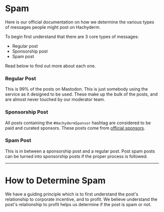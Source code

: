 # Spam 

Here is our official documentation on how we determine the various types of messages people might post on Hachyderm. 

To begin first understand that there are 3 core types of messages:

 - Regular post
 - Sponsorship post
 - Spam post

Read below to find out more about each one. 

### Regular Post 

This is 99% of the posts on Mastodon. This is just somebody using the service as it designed to be used. These make up the bulk of the posts, and are almost never touched by our moderator team.

### Sponsorship Post


All posts containing the `#HachydermSponsor` hashtag are considered to be paid and curated sponsors. These posts come from [official sponsors](https://github.com/hachyderm/community/blob/main/sponsor.md#sponsorships).

### Spam Post 

This is in between a sponsorship post and a regular post. Post spam posts can be turned into sponsorship posts if the proper process is followed. 

---

# How to Determine Spam

We have a guiding principle which is to first understand the post's relationship to corporate incentive, and to profit. 
We believe understand the post's relationship to profit helps us determine if the post is spam or not. 

For example if a profit-driven corporation shares about their latest web service without a sponsorship it is likely spam. 

### Hard Rules

 - ✅ Open source projects are not spam.
 - ✅ Non-profit organizations are not spam.
 - ✅ Self promoting your brand/business as influencer is not spam. Ex: Twitch, Patreon, etc.
 - ✅ Self promoting your open source project is not spam. Ex: Kubernetes.
 - ✅ Self promoting your non-profit event or conference is not spam.
 - ✅ Hiring, Job recs, and open positions are not spam.
 - ✅ Promoting your attendance at a profit seeking event like TwitchCon is not spam.
 - ✅ Promoting your endorsement of a paid product or service is not spam. (Commonly known as advocacy).

 - ❎ Promoting your paid service that runs an open source project is spam. Ex: Google Kubernetes Engine.
 - ❎ Promoting your paid product is spam.
 - ❎ Promoting and marketing your paid service is spam.
 - ❎ Promoting a profit-seeking event, service, company, or endeavour is spam.
 - ❎ Repeating messages (even if just a similar phrase or beat) is spam. Space your messages out.
 - ❎ Profit-seeking events such as TwitchCon sales is spam.

### What do we do with spam?

We will moderate spam, however we believe that all spam is an opportunity for a [sponsorship](https://github.com/hachyderm/community/blob/main/sponsor.md#what-is-considered-product-and-marketing).
If you are found to be spamming will ask you to review our sponsorship materials and apply for a sponsorship instead of spamming. 
